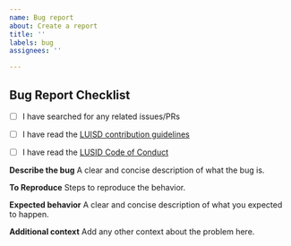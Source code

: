 ```yaml
---
name: Bug report
about: Create a report
title: ''
labels: bug
assignees: ''

---
```


## Bug Report Checklist

- [ ] I have searched for any related issues/PRs
- [ ] I have read the [LUISD contribution guidelines](../../docs/CONTRIBUTING.md)
- [ ] I have read the [LUSID Code of Conduct](../../docs/CODE_OF_CONDUCT.md)


**Describe the bug**
A clear and concise description of what the bug is.

**To Reproduce**
Steps to reproduce the behavior.

**Expected behavior**
A clear and concise description of what you expected to happen.

**Additional context**
Add any other context about the problem here.
